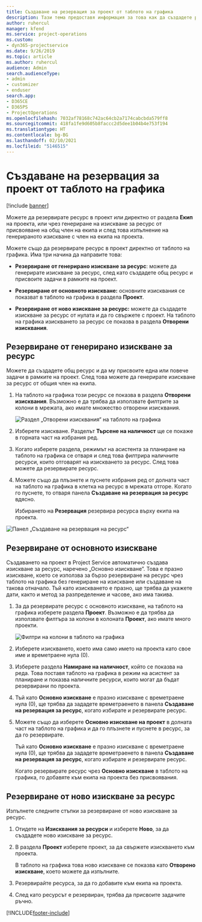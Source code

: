 ```yaml
---
title: Създаване на резервация за проект от таблото на графика
description: Тази тема предоставя информация за това как да създадете резервация за проект от таблото на графика.
author: ruhercul
manager: kfend
ms.service: project-operations
ms.custom:
- dyn365-projectservice
ms.date: 9/26/2019
ms.topic: article
ms.author: ruhercul
audience: Admin
search.audienceType:
- admin
- customizer
- enduser
search.app:
- D365CE
- D365PS
- ProjectOperations
ms.openlocfilehash: 7032af78168c742ac64cb2a7174cabcbda579ff8
ms.sourcegitcommit: 418fa1fe9d605b8faccc2d5dee1b04b4e753f194
ms.translationtype: HT
ms.contentlocale: bg-BG
ms.lasthandoff: 02/10/2021
ms.locfileid: "5146515"
---
```

# <a name="create-a-project-booking-from-the-schedule-board"></a>Създаване на резервация за проект от таблото на графика

[!include [banner](../includes/psa-now-project-operations.md)]

Можете да резервирате ресурс в проект или директно от раздела **Екип** на проекта, или чрез генериране на изискване за ресурс от присвояване на общ член на екипа и след това изпълнение на генерираното изискване с член на екипа на проекта.

Можете също да резервирате ресурс в проект директно от таблото на графика. Има три начина да направите това:

- **Резервиране от генерирано изискване за ресурс**: можете да генерирате изискване за ресурс, след като създадете общ ресурс и присвоите задачи в рамките на проект.

- **Резервиране от основното изискване:** основните изисквания се показват в таблото на графика в раздела **Проект**. 

- **Резервиране от ново изискване за ресурс:** можете да създадете изискване за ресурс от нулата и да го свържете с проект. На таблото на графика изискването за ресурс се показва в раздела **Отворени изисквания**.

## <a name="book-from-a-generated-resource-requirement"></a>Резервиране от генерирано изискване за ресурс

Можете да създадете общ ресурс и да му присвоите една или повече задачи в рамките на проект. След това можете да генерирате изискване за ресурс от общия член на екипа. 

1.  На таблото на графика този ресурс се показва в раздела **Отворени изисквания**. Възможно е да трябва да използвате филтрите за колони в мрежата, ако имате множество отворени изисквания. 

    ![Раздел „Отворени изисквания“ на таблото на графика](media/FAQ-Project-Booking-Schedule-Board-1.png "Екранна снимка на таблицата за резервации и присвоявания")

2. Изберете изискване. Разделът **Търсене на наличност** ще се покаже в горната част на избрания ред.
 
3. Когато изберете раздела, режимът на асистента за планиране на таблото на графика се отваря и след това филтрира наличните ресурси, които отговарят на изискването за ресурс. След това можете да резервирате ресурс.

4. Можете също да плъзнете и пуснете избрания ред от долната част на таблото на графика в клетка на ресурс в мрежата отгоре. Когато го пуснете, то отваря панела **Създаване на резервация за ресурс** вдясно.

    Избирането на **Резервация** резервира ресурса върху екипа на проекта.

![Панел „Създаване на резервация на ресурс“](media/FAQ-Project-Booking-Schedule-Board-6.png "")
 

## <a name="book-from-the-primary-requirement"></a>Резервиране от основното изискване

Създаването на проект в Project Service автоматично създава изискване за ресурс, наречено „Основно изискване”. Това е празно изискване, което се използва за бързо резервиране на ресурс чрез таблото на графика без генериране на изискване или създаване на такова отначало. Тъй като изискването е празно, ще трябва да укажете дати, както и метод за разпределение и часове, ако има такива. 

1. За да резервирате ресурс с основното изискване, на таблото на графика изберете раздела **Проект**. Възможно е да трябва да използвате филтъра за колони в колоната **Проект**, ако имате много проекти.

   ![Филтри на колони в таблото на графика](media/FAQ-Project-Booking-Schedule-Board-2.png "Екранна снимка на таблицата за резервации и присвоявания")

2. Изберете изискването, което има само името на проекта като свое име и времетраене нула (0).

3. Изберете раздела **Намиране на наличност**, който се показва на реда. Това поставя таблото на графика в режим на асистент за планиране и показва наличните ресурси, които могат да бъдат резервирани по проекта.

4. Тъй като **Основно изискване** е празно изискване с времетраене нула (0), ще трябва да зададете времетраенето в панела **Създаване на резервация за ресурс**, когато избирате и резервирате ресурс.

5. Можете също да изберете **Основно изискване на проект** в долната част на таблото на графика и да го плъзнете и пуснете в ресурс, за да го резервирате.
 
    Тъй като **Основно изискване** е празно изискване с времетраене нула (0), ще трябва да зададете времетраенето в панела **Създаване на резервация за ресурс**, когато избирате и резервирате ресурс.
 
    Когато резервирате ресурс чрез **Основно изискване** в таблото на графика, го добавяте към екипа на проекта без присвоявания.
 
## <a name="book-from-a-new-resource-requirement"></a>Резервиране от ново изискване за ресурс
Изпълнете следните стъпки за резервиране от ново изискване за ресурс. 

1. Отидете на **Изисквания за ресурси** и изберете **Ново**, за да създадете ново изискване за ресурс.

2. В раздела **Проект** изберете проект, за да свържете изискването към проекта.
 
    В таблото на графика това ново изискване се показва като **Отворено изискване**, което можете да изпълните.

3. Резервирайте ресурса, за да го добавите към екипа на проекта.

4. След като ресурсът е резервиран, трябва да присвоите задачите ръчно.



[!INCLUDE[footer-include](../includes/footer-banner.md)]